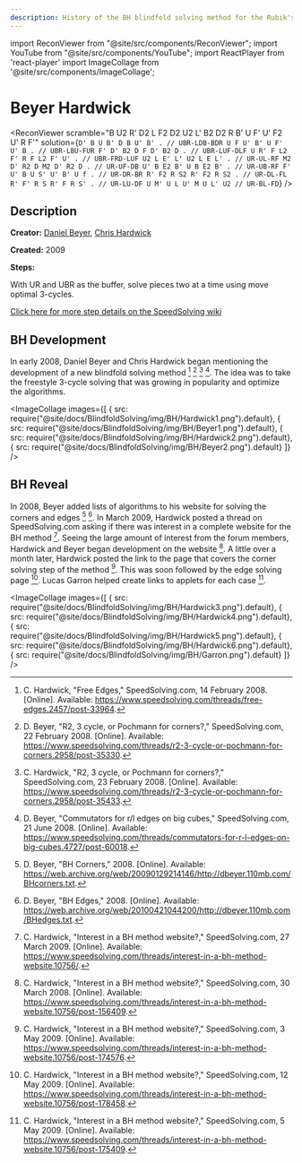 ```yaml
---
description: History of the BH blindfold solving method for the Rubik's Cube.
---
```


import ReconViewer from "@site/src/components/ReconViewer";
import YouTube from "@site/src/components/YouTube";
import ReactPlayer from 'react-player'
import ImageCollage from '@site/src/components/ImageCollage';

# Beyer Hardwick

<ReconViewer
scramble="B U2 R' D2 L F2 D2 U2 L' B2 D2 R B' U F' U' F2 U' R F'"
solution={`D' B U B' D B U' B' . // UBR-LDB-BDR
U F U' B' U F' U' B . // UBR-LBU-FUR
F' D' B2 D F D' B2 D . // UBR-LUF-DLF
U R' F L2 F' R F L2 F' U' . // UBR-FRD-LUF
U2 L E' L' U2 L E L' . // UR-UL-RF
M2 D' R2 D M2 D' R2 D . // UR-UF-DB
U' B E2 B' U B E2 B' . // UR-UB-RF
F' U' B U S' U' B' U f . // UR-DR-BR
R' F2 R S2 R' F2 R S2 . // UR-DL-FL
R' F' R S R' F R S' . // UR-LU-DF
U M' U L U' M U L' U2 // UR-BL-FD`}
/>

## Description

**Creator:** [Daniel Beyer](CubingContributors/MethodDevelopers.md#beyer-daniel), [Chris Hardwick](CubingContributors/MethodDevelopers.md#hardwick-chris)

**Created:** 2009

**Steps:**

With UR and UBR as the buffer, solve pieces two at a time using move optimal 3-cycles.

[Click here for more step details on the SpeedSolving wiki](https://www.speedsolving.com/wiki/index.php?title=Beyer-Hardwick_Method)

## BH Development

In early 2008, Daniel Beyer and Chris Hardwick began mentioning the development of a new blindfold solving method [^1] [^2] [^3] [^4]. The idea was to take the freestyle 3-cycle solving that was growing in popularity and optimize the algorithms.

<ImageCollage
images={[
{ src: require("@site/docs/BlindfoldSolving/img/BH/Hardwick1.png").default},
{ src: require("@site/docs/BlindfoldSolving/img/BH/Beyer1.png").default},
{ src: require("@site/docs/BlindfoldSolving/img/BH/Hardwick2.png").default},
{ src: require("@site/docs/BlindfoldSolving/img/BH/Beyer2.png").default}
]}
/>

## BH Reveal

In 2008, Beyer added lists of algorithms to his website for solving the corners and edges [^5] [^6]. In March 2009, Hardwick posted a thread on SpeedSolving.com asking if there was interest in a complete website for the BH method [^7]. Seeing the large amount of interest from the forum members, Hardwick and Beyer began development on the website [^8]. A little over a month later, Hardwick posted the link to the page that covers the corner solving step of the method [^9]. This was soon followed by the edge solving page [^10]. Lucas Garron helped create links to applets for each case [^11].

<ImageCollage
images={[
{ src: require("@site/docs/BlindfoldSolving/img/BH/Hardwick3.png").default},
{ src: require("@site/docs/BlindfoldSolving/img/BH/Hardwick4.png").default},
{ src: require("@site/docs/BlindfoldSolving/img/BH/Hardwick5.png").default},
{ src: require("@site/docs/BlindfoldSolving/img/BH/Hardwick6.png").default},
{ src: require("@site/docs/BlindfoldSolving/img/BH/Garron.png").default}
]}
/>

[^1]: C. Hardwick, "Free Edges," SpeedSolving.com, 14 February 2008. [Online]. Available: https://www.speedsolving.com/threads/free-edges.2457/post-33964.

[^2]: D. Beyer, "R2, 3 cycle, or Pochmann for corners?," SpeedSolving.com, 22 February 2008. [Online]. Available: https://www.speedsolving.com/threads/r2-3-cycle-or-pochmann-for-corners.2958/post-35330.

[^3]: C. Hardwick, "R2, 3 cycle, or Pochmann for corners?," SpeedSolving.com, 23 February 2008. [Online]. Available: https://www.speedsolving.com/threads/r2-3-cycle-or-pochmann-for-corners.2958/post-35433.

[^4]: D. Beyer, "Commutators for r/l edges on big cubes," SpeedSolving.com, 21 June 2008. [Online]. Available: https://www.speedsolving.com/threads/commutators-for-r-l-edges-on-big-cubes.4727/post-60018.

[^5]: D. Beyer, "BH Corners," 2008. [Online]. Available: https://web.archive.org/web/20090129214146/http://dbeyer.110mb.com/BHcorners.txt.

[^6]: D. Beyer, "BH Edges," 2008. [Online]. Available: https://web.archive.org/web/20100421044200/http://dbeyer.110mb.com/BHedges.txt.

[^7]: C. Hardwick, "Interest in a BH method website?," SpeedSolving.com, 27 March 2009. [Online]. Available: https://www.speedsolving.com/threads/interest-in-a-bh-method-website.10756/.

[^8]: C. Hardwick, "Interest in a BH method website?," SpeedSolving.com, 30 March 2008. [Online]. Available: https://www.speedsolving.com/threads/interest-in-a-bh-method-website.10756/post-156409.

[^9]: C. Hardwick, "Interest in a BH method website?," SpeedSolving.com, 3 May 2009. [Online]. Available: https://www.speedsolving.com/threads/interest-in-a-bh-method-website.10756/post-174576.

[^10]: C. Hardwick, "Interest in a BH method website?," SpeedSolving.com, 12 May 2009. [Online]. Available: https://www.speedsolving.com/threads/interest-in-a-bh-method-website.10756/post-178458.

[^11]: C. Hardwick, "Interest in a BH method website?," SpeedSolving.com, 5 May 2009. [Online]. Available: https://www.speedsolving.com/threads/interest-in-a-bh-method-website.10756/post-175409.